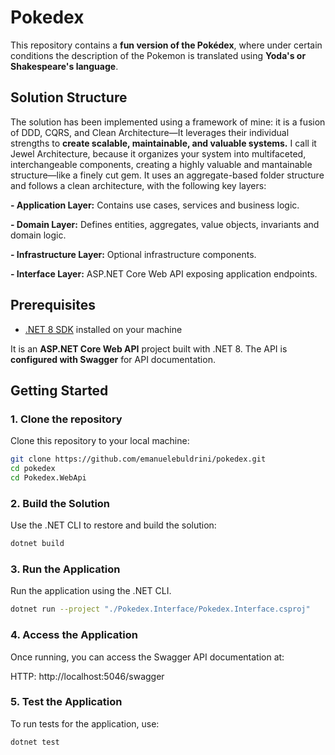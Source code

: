 # Pokedex
This repository contains a **fun version of the Pokédex**, where under certain conditions the description of the Pokemon is translated using **Yoda's or Shakespeare's language**.

## Solution Structure
The solution has been implemented using a framework of mine: it is a fusion of DDD, CQRS, and Clean Architecture—It leverages their individual strengths to **create scalable, maintainable, and valuable systems.** I call it Jewel Architecture, because it organizes your system into multifaceted, interchangeable components, creating a highly valuable and mantainable structure—like a finely cut gem. It uses an aggregate-based folder structure and follows a clean architecture, with the following key layers:

**- Application Layer:** Contains use cases, services and business logic.

**- Domain Layer:** Defines entities, aggregates, value objects, invariants and domain logic.

**- Infrastructure Layer:** Optional infrastructure components.

**- Interface Layer:** ASP.NET Core Web API exposing application endpoints.

## Prerequisites
- [.NET 8 SDK](https://dotnet.microsoft.com/download/dotnet/8.0) installed on your machine
  
It is an **ASP.NET Core Web API** project built with .NET 8. The API is **configured with Swagger** for API documentation.

## Getting Started

### 1. Clone the repository

Clone this repository to your local machine:

```bash
git clone https://github.com/emanuelebuldrini/pokedex.git
cd pokedex
cd Pokedex.WebApi
```
### 2. Build the Solution
Use the .NET CLI to restore and build the solution:
```bash
dotnet build
```
### 3. Run the Application
Run the application using the .NET CLI.
```bash
dotnet run --project "./Pokedex.Interface/Pokedex.Interface.csproj"
```
### 4. Access the Application
Once running, you can access the Swagger API documentation at:

HTTP: http://localhost:5046/swagger

### 5. Test the Application
To run tests for the application, use:
```bash
dotnet test
```
